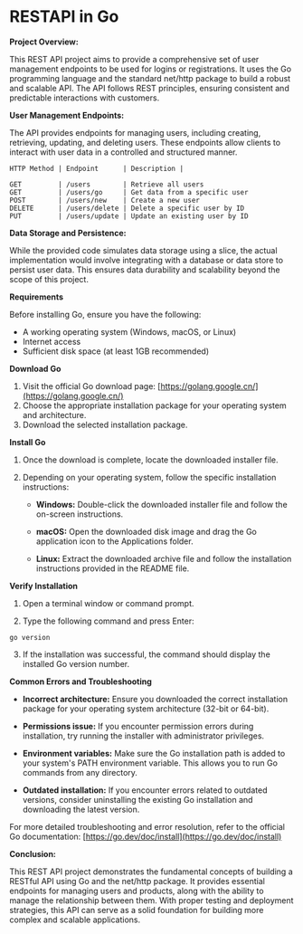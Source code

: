 # RESTAPI in Go

**Project Overview:**

This REST API project aims to provide a comprehensive set of user management endpoints to be used for logins or registrations. It uses the Go programming language and the standard net/http package to build a robust and scalable API. The API follows REST principles, ensuring consistent and predictable interactions with customers.

**User Management Endpoints:**

The API provides endpoints for managing users, including creating, retrieving, updating, and deleting users. These endpoints allow clients to interact with user data in a controlled and structured manner.
```
HTTP Method | Endpoint      | Description |

GET         | /users        | Retrieve all users  
GET         | /users/go     | Get data from a specific user  
POST        | /users/new    | Create a new user  
DELETE      | /users/delete | Delete a specific user by ID  
PUT         | /users/update | Update an existing user by ID
```

**Data Storage and Persistence:**

While the provided code simulates data storage using a slice, the actual implementation would involve integrating with a database or data store to persist user data. This ensures data durability and scalability beyond the scope of this project.

**Requirements**

Before installing Go, ensure you have the following:

* A working operating system (Windows, macOS, or Linux)
* Internet access
* Sufficient disk space (at least 1GB recommended)

**Download Go**

1. Visit the official Go download page: [https://golang.google.cn/](https://golang.google.cn/)
2. Choose the appropriate installation package for your operating system and architecture.
3. Download the selected installation package.

**Install Go**

1. Once the download is complete, locate the downloaded installer file.

2. Depending on your operating system, follow the specific installation instructions:

    * **Windows:** Double-click the downloaded installer file and follow the on-screen instructions.

    * **macOS:** Open the downloaded disk image and drag the Go application icon to the Applications folder.

    * **Linux:** Extract the downloaded archive file and follow the installation instructions provided in the README file.

**Verify Installation**

1. Open a terminal window or command prompt.

2. Type the following command and press Enter:

```
go version
```

3. If the installation was successful, the command should display the installed Go version number.

**Common Errors and Troubleshooting**

* **Incorrect architecture:** Ensure you downloaded the correct installation package for your operating system architecture (32-bit or 64-bit).

* **Permissions issue:** If you encounter permission errors during installation, try running the installer with administrator privileges.

* **Environment variables:** Make sure the Go installation path is added to your system's PATH environment variable. This allows you to run Go commands from any directory.

* **Outdated installation:** If you encounter errors related to outdated versions, consider uninstalling the existing Go installation and downloading the latest version.

For more detailed troubleshooting and error resolution, refer to the official Go documentation: [https://go.dev/doc/install](https://go.dev/doc/install)

**Conclusion:**

This REST API project demonstrates the fundamental concepts of building a RESTful API using Go and the net/http package. It provides essential endpoints for managing users and products, along with the ability to manage the relationship between them. With proper testing and deployment strategies, this API can serve as a solid foundation for building more complex and scalable applications.
